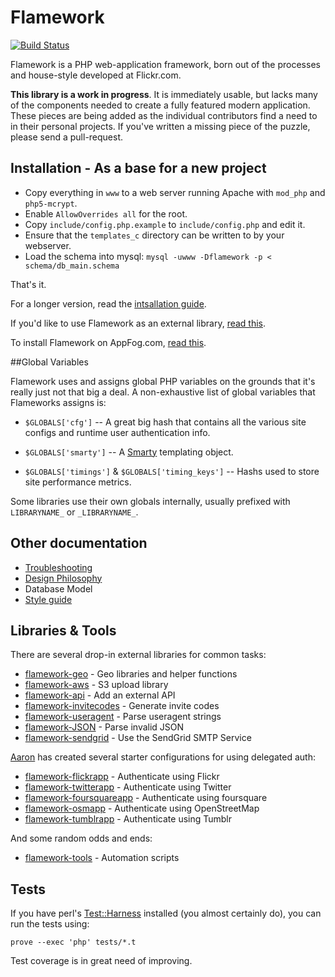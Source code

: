 Flamework
=========

[![Build Status](https://secure.travis-ci.org/exflickr/flamework.png)](http://travis-ci.org/exflickr/flamework)

Flamework is a PHP web-application framework, born out of the processes
and house-style developed at Flickr.com.

<b>This library is a work in progress</b>. It is immediately usable,
but lacks many of the components needed to create a fully featured modern 
application. These pieces are being added as the individual contributors
find a need to in their personal projects. If you've written a missing
piece of the puzzle, please send a pull-request.


## Installation - As a base for a new project

* Copy everything in <code>www</code> to a web server running Apache with <code>mod_php</code> and <code>php5-mcrypt</code>.
* Enable <code>AllowOverrides all</code> for the root.
* Copy <code>include/config.php.example</code> to <code>include/config.php</code> and edit it.
* Ensure that the <code>templates_c</code> directory can be written to by your webserver.
* Load the schema into mysql: <code>mysql -uwww -Dflamework -p < schema/db_main.schema</code>

That's it.

For a longer version, read the <a href="/blob/master/docs/install_base.md">intsallation guide</a>.

If you'd like to use Flamework as an external library, <a href="/blob/master/docs/install_external.md">read this</a>.

To install Flamework on AppFog.com, <a href="/blob/master/docs/install_appfog.md">read this</a>.


##Global Variables

Flamework uses and assigns global PHP variables on the grounds that it's really just not that big a 
deal. A non-exhaustive list of global variables that Flameworks assigns is:

* `$GLOBALS['cfg']` -- A great big hash that contains all the various site configs and runtime user authentication info.

* `$GLOBALS['smarty']` -- A [Smarty](http://www.smarty.net/) templating object.

* `$GLOBALS['timings']` & `$GLOBALS['timing_keys']` -- Hashs used to store site performance metrics.

Some libraries use their own globals internally, usually prefixed with `LIBRARYNAME_` or `_LIBRARYNAME_`.


## Other documentation

* <a href="/blob/master/docs/troubleshooting.md">Troubleshooting</a>
* <a href="/blob/master/docs/philosophy.md">Design Philosophy</a>
* <a herf="/blob/master/docs/database_model.md">Database Model</a>
* <a href="/blob/master/docs/style_guide.md">Style guide</a>


## Libraries & Tools

There are several drop-in external libraries for common tasks:

* <a href="https://github.com/straup/flamework-geo">flamework-geo</a> - Geo libraries and helper functions
* <a href="https://github.com/straup/flamework-aws">flamework-aws</a> - S3 upload library
* <a href="https://github.com/straup/flamework-api">flamework-api</a> - Add an external API
* <a href="https://github.com/straup/flamework-invitecodes">flamework-invitecodes</a> - Generate invite codes
* <a href="https://github.com/iamcal/flamework-useragent">flamework-useragent</a> - Parse useragent strings
* <a href="https://github.com/iamcal/flamework-JSON">flamework-JSON</a> - Parse invalid JSON
* <a href="https://github.com/micahwalter/flamework-sendgrid">flamework-sendgrid</a> - Use the SendGrid SMTP Service

<a href="https://github.com/straup/">Aaron</a> has created several starter configurations for using delegated auth:

* <a href="https://github.com/straup/flamework-flickrapp">flamework-flickrapp</a> - Authenticate using Flickr
* <a href="https://github.com/straup/flamework-twitterapp">flamework-twitterapp</a> -  Authenticate using Twitter
* <a href="https://github.com/straup/flamework-foursquareapp">flamework-foursquareapp</a> - Authenticate using foursquare
* <a href="https://github.com/straup/flamework-osmapp">flamework-osmapp</a> - Authenticate using OpenStreetMap
* <a href="https://github.com/micahwalter/flamework-tumblrapp">flamework-tumblrapp</a> - Authenticate using Tumblr

And some random odds and ends:

* <a href="https://github.com/straup/flamework">flamework-tools</a> - Automation scripts


## Tests

If you have perl's <a href="http://search.cpan.org/dist/Test-Harness/">Test::Harness</a> installed (you almost certainly do), 
you can run the tests using:

    prove --exec 'php' tests/*.t

Test coverage is in great need of improving.
 
